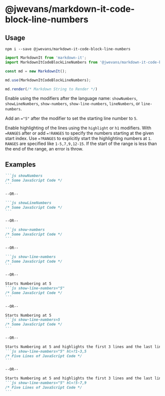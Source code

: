 # @jwevans/markdown-it-code-block-line-numbers

## Usage

```
npm i --save @jwevans/markdown-it-code-block-line-numbers
```

```typescript
import MarkdownIt from 'markdown-it';
import MarkdownItCodeBlockLineNumbers from '@jwevans/markdown-it-code-block-line-numbers';

const md = new MarkdownIt();

md.use(MarkdownItCodeBlockLineNumbers);

md.render(/* Markdown String to Render */)
```

Enable using the modifiers after the language name:
`showNumbers`, `showLineNumbers`, `show-numbers`, `show-line-numbers`, `lineNumbers`, or `line-numbers`.

Add an `="5"` after the modifier to set the starting line number to `5`.

Enable highlighting of the lines using the `highlight` or `h1` modifiers. With `=RANGES` after or add `=!RANGES` to specify the numbers starting at the given start index. Use `=?RANGES` to explicitly start the highlighting numbers at `1`. `RANGES` are specified like `1-5,7,9,12-15`. If the start of the range is less than the end of the range, an error is throw.

## Examples

~~~markdown
```js showNumbers
/* Some JavaScript Code */
```

--OR--

```js showLineNumbers
/* Some JavaScript Code */
```

--OR--

```js show-numbers
/* Some JavaScript Code */
```

--OR--

```js show-line-numbers
/* Some JavaScript Code */
```

--OR--

Starts Numbering at 5
```js show-line-numbers="5"
/* Some JavaScript Code */
```

--OR--

Starts Numbering at 5
```js show-line-numbers=5
/* Some JavaScript Code */
```

--OR--

Starts Numbering at 5 and highlights the first 3 lines and the last line
```js show-line-numbers="5" hl=?1-3,5
/* Five Lines of JavaScript Code */
```

--OR--

Starts Numbering at 5 and highlights the first 3 lines and the last line
```js show-line-numbers="5" hl=!5-7,9
/* Five Lines of JavaScript Code */
```
~~~
